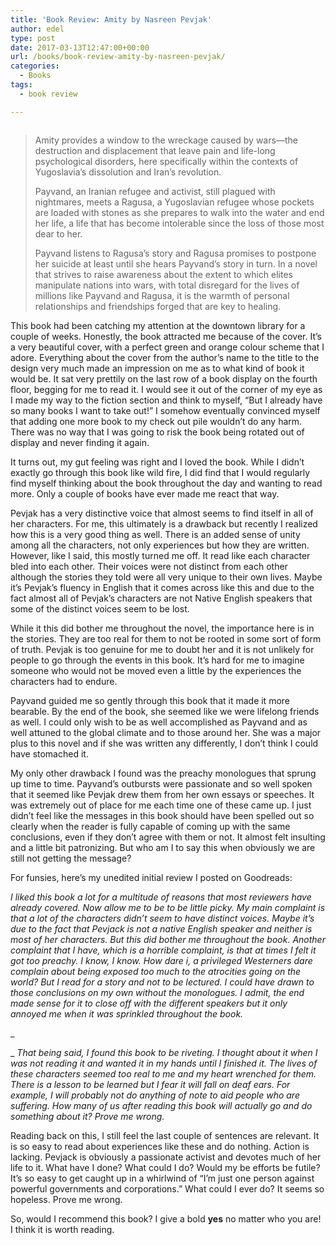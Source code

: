```yaml
---
title: 'Book Review: Amity by Nasreen Pevjak'
author: edel
type: post
date: 2017-03-13T12:47:00+00:00
url: /books/book-review-amity-by-nasreen-pevjak/
categories:
  - Books
tags:
  - book review

---
```

<img data-attachment-id="328" data-permalink="http://edelgrace.me/blog/books/book-review-amity-by-nasreen-pevjak/attachment/amity/" data-orig-file="https://i0.wp.com/edelgrace.me/blog/wp-content/uploads/2017/03/amity.png?fit=189%2C284" data-orig-size="189,284" data-comments-opened="1" data-image-meta="{&quot;aperture&quot;:&quot;0&quot;,&quot;credit&quot;:&quot;&quot;,&quot;camera&quot;:&quot;&quot;,&quot;caption&quot;:&quot;&quot;,&quot;created_timestamp&quot;:&quot;0&quot;,&quot;copyright&quot;:&quot;&quot;,&quot;focal_length&quot;:&quot;0&quot;,&quot;iso&quot;:&quot;0&quot;,&quot;shutter_speed&quot;:&quot;0&quot;,&quot;title&quot;:&quot;&quot;,&quot;orientation&quot;:&quot;0&quot;}" data-image-title="amity" data-image-description="" data-medium-file="https://i0.wp.com/edelgrace.me/blog/wp-content/uploads/2017/03/amity.png?fit=189%2C284" data-large-file="https://i0.wp.com/edelgrace.me/blog/wp-content/uploads/2017/03/amity.png?fit=189%2C284" src="https://i0.wp.com/edelgrace.me/blog/wp-content/uploads/2017/03/amity.png?resize=189%2C284" alt="" class="alignleft size-full wp-image-328" data-recalc-dims="1" />

> Amity provides a window to the wreckage caused by wars—the destruction and displacement that leave pain and life-long psychological disorders, here specifically within the contexts of Yugoslavia’s dissolution and Iran’s revolution.
> 
> Payvand, an Iranian refugee and activist, still plagued with nightmares, meets a Ragusa, a Yugoslavian refugee whose pockets are loaded with stones as she prepares to walk into the water and end her life, a life that has become intolerable since the loss of those most dear to her.
> 
> Payvand listens to Ragusa’s story and Ragusa promises to postpone her suicide at least until she hears Payvand’s story in turn. In a novel that strives to raise awareness about the extent to which elites manipulate nations into wars, with total disregard for the lives of millions like Payvand and Ragusa, it is the warmth of personal relationships and friendships forged that are key to healing.

This book had been catching my attention at the downtown library for a couple of weeks. Honestly, the book attracted me because of the cover. It&#8217;s a very beautiful cover, with a perfect green and orange colour scheme that I adore. Everything about the cover from the author&#8217;s name to the title to the design very much made an impression on me as to what kind of book it would be. It sat very prettily on the last row of a book display on the fourth floor, begging for me to read it. I would see it out of the corner of my eye as I made my way to the fiction section and think to myself, &#8220;But I already have so many books I want to take out!&#8221; I somehow eventually convinced myself that adding one more book to my check out pile wouldn&#8217;t do any harm. There was no way that I was going to risk the book being rotated out of display and never finding it again.

It turns out, my gut feeling was right and I loved the book. While I didn&#8217;t exactly go through this book like wild fire, I did find that I would regularly find myself thinking about the book throughout the day and wanting to read more. Only a couple of books have ever made me react that way.

Pevjak has a very distinctive voice that almost seems to find itself in all of her characters. For me, this ultimately is a drawback but recently I realized how this is a very good thing as well. There is an added sense of unity among all the characters, not only experiences but how they are written. However, like I said, this mostly turned me off. It read like each character bled into each other. Their voices were not distinct from each other although the stories they told were all very unique to their own lives. Maybe it&#8217;s Pevjak&#8217;s fluency in English that it comes across like this and due to the fact almost all of Pevjak&#8217;s characters are not Native English speakers that some of the distinct voices seem to be lost.

While it this did bother me throughout the novel, the importance here is in the stories. They are too real for them to not be rooted in some sort of form of truth. Pevjak is too genuine for me to doubt her and it is not unlikely for people to go through the events in this book. It&#8217;s hard for me to imagine someone who would not be moved even a little by the experiences the characters had to endure.

Payvand guided me so gently through this book that it made it more bearable. By the end of the book, she seemed like we were lifelong friends as well. I could only wish to be as well accomplished as Payvand and as well attuned to the global climate and to those around her. She was a major plus to this novel and if she was written any differently, I don&#8217;t think I could have stomached it.

My only other drawback I found was the preachy monologues that sprung up time to time. Payvand&#8217;s outbursts were passionate and so well spoken that it seemed like Pevjak drew them from her own essays or speeches. It was extremely out of place for me each time one of these came up. I just didn&#8217;t feel like the messages in this book should have been spelled out so clearly when the reader is fully capable of coming up with the same conclusions, even if they don&#8217;t agree with them or not. It almost felt insulting and a little bit patronizing. But who am I to say this when obviously we are still not getting the message?

For funsies, here&#8217;s my unedited initial review I posted on Goodreads:

_I liked this book a lot for a multitude of reasons that most reviewers have already covered. Now allow me to be to be little picky. My main complaint is that a lot of the characters didn&#8217;t seem to have distinct voices. Maybe it&#8217;s due to the fact that Pevjack is not a native English speaker and neither is most of her characters. But this did bother me throughout the book. Another complaint that I have, which is a horrible complaint, is that at times I felt it got too preachy. I know, I know. How dare i, a privileged Westerners dare complain about being exposed too much to the atrocities going on the world? But I read for a story and not to be lectured. I could have drawn to those conclusions on my own without the monologues. I admit, the end made sense for it to close off with the different speakers but it only annoyed me when it was sprinkled throughout the book._

_
  
_ _That being said, I found this book to be riveting. I thought about it when I was not reading it and wanted it in my hands until I finished it. The lives of these characters seemed too real to me and my heart wrenched for them. There is a lesson to be learned but I fear it will fall on deaf ears. For example, I will probably not do anything of note to aid people who are suffering. How many of us after reading this book will actually go and do something about it? Prove me wrong._

Reading back on this, I still feel the last couple of sentences are relevant. It is so easy to read about experiences like these and do nothing. Action is lacking. Pevjack is obviously a passionate activist and devotes much of her life to it. What have I done? What could I do? Would my be efforts be futile? It&#8217;s so easy to get caught up in a whirlwind of &#8220;I&#8217;m just one person against powerful governments and corporations.&#8221; What could I ever do? It seems so hopeless. Prove me wrong.

So, would I recommend this book? I give a bold **yes** no matter who you are! I think it is worth reading.